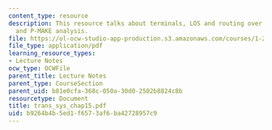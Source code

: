 ```yaml
---
content_type: resource
description: This resource talks about terminals, LOS and routing over the rail network,
  and P-MAKE analysis.
file: https://ol-ocw-studio-app-production.s3.amazonaws.com/courses/1-221j-transportation-systems-fall-2004/b9264b4b5ed1f6573af6ba42728957c9_trans_sys_chap15.pdf
file_type: application/pdf
learning_resource_types:
- Lecture Notes
ocw_type: OCWFile
parent_title: Lecture Notes
parent_type: CourseSection
parent_uid: b81e0cfa-368c-050a-30d0-2502b8824c8b
resourcetype: Document
title: trans_sys_chap15.pdf
uid: b9264b4b-5ed1-f657-3af6-ba42728957c9
---
```

